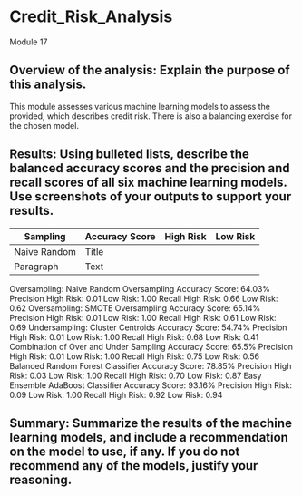 # Credit_Risk_Analysis
Module 17

## Overview of the analysis: Explain the purpose of this analysis.

This module assesses various machine learning models to assess the provided, which describes credit risk. There is also a balancing exercise for the chosen model.

## Results: Using bulleted lists, describe the balanced accuracy scores and the precision and recall scores of all six machine learning models. Use screenshots of your outputs to support your results.

| Sampling    | Accuracy Score | High Risk | Low Risk |
| ----------- | ----------- | -------- | ------- | 
| Naive Random| Title       | 
| Paragraph   | Text        |
Oversampling: Naive Random Oversampling
Accuracy Score: 64.03%
Precision
High Risk: 0.01
Low Risk: 1.00
Recall
High Risk: 0.66
Low Risk: 0.62
Oversampling: SMOTE Oversampling
Accuracy Score: 65.14%
Precision
High Risk: 0.01
Low Risk: 1.00
Recall
High Risk: 0.61
Low Risk: 0.69
Undersampling: Cluster Centroids
Accuracy Score: 54.74%
Precision
High Risk: 0.01
Low Risk: 1.00
Recall
High Risk: 0.68
Low Risk: 0.41
Combination of Over and Under Sampling
Accuracy Score: 65.5%
Precision
High Risk: 0.01
Low Risk: 1.00
Recall
High Risk: 0.75
Low Risk: 0.56
Balanced Random Forest Classifier
Accuracy Score: 78.85%
Precision
High Risk: 0.03
Low Risk: 1.00
Recall
High Risk: 0.70
Low Risk: 0.87
Easy Ensemble AdaBoost Classifier
Accuracy Score: 93.16%
Precision
High Risk: 0.09
Low Risk: 1.00
Recall
High Risk: 0.92
Low Risk: 0.94

## Summary: Summarize the results of the machine learning models, and include a recommendation on the model to use, if any. If you do not recommend any of the models, justify your reasoning.